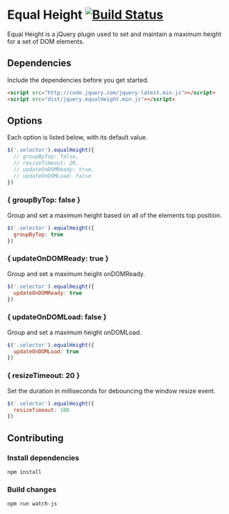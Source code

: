 # Equal Height [![Build Status](https://travis-ci.org/dubbs/equal-height.svg?branch=master)](https://travis-ci.org/dubbs/equal-height)

Equal Height is a jQuery plugin used to set and maintain a maximum height for a set of DOM elements.

## Dependencies

Include the dependencies before you get started.

```html
<script src="http://code.jquery.com/jquery-latest.min.js"></script>
<script src="dist/jquery.equalHeight.min.js"></script>
```

## Options

Each option is listed below, with its default value.

```js
$('.selector').equalHeight({
  // groupByTop: false,
  // resizeTimeout: 20,
  // updateOnDOMReady: true,
  // updateOnDOMLoad: false
})
```

### { groupByTop: false }

Group and set a maximum height based on all of the elements top position.

```js
$('.selector').equalHeight({
  groupByTop: true
})
```

### { updateOnDOMReady: true }

Group and set a maximum height onDOMReady.

```js
$('.selector').equalHeight({
  updateOnDOMReady: true
})
```

### { updateOnDOMLoad: false }

Group and set a maximum height onDOMLoad.

```js
$('.selector').equalHeight({
  updateOnDOMLoad: true
})
```

### { resizeTimeout: 20 }

Set the duration in milliseconds for debouncing the window resize event. 

```js
$('.selector').equalHeight({
  resizeTimeout: 100
})
```

## Contributing

### Install dependencies

```
npm install
```

### Build changes

```
npm run watch-js
```

